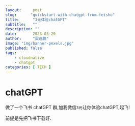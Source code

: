 ```yaml
---
layout:     post 
slug:      "quickstart-with-chatgpt-from-feishu"
title:      "3元体验chatGPT"
subtitle:   ""
description: ""
date:       2023-03-29
author:     "梁远鹏"
image: "img/banner-pexels.jpg"
published: false
tags:
    - cloudnative
    - chatgpt 
categories: [ TECH ]
---
```


# chatGPT

做了一个飞书 chatGPT 群,加我微信`3元`让你体验chatGPT,起飞!

前提是先把飞书下载好.